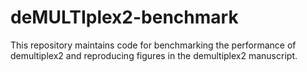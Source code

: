 # deMULTIplex2-benchmark

This repository maintains code for benchmarking the performance of demultiplex2 and reproducing figures in the demultiplex2 manuscript. 
